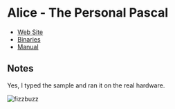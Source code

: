 Alice - The Personal Pascal
===========================

* [Web Site](https://www.templetons.com/brad/alice.html "Web Site")
* [Binaries](http://www.atarimania.com/utility-atari-st-alice-the-personal-pascal_s16965.html "Binaries")
* [Manual](https://www.templetons.com/brad/alice/language/ "Manual")

Notes
-----
Yes, I typed the sample and ran it on the real hardware. 
 
![fizzbuzz](fizzbuzz.gif)